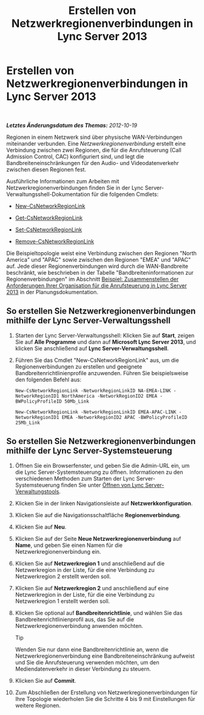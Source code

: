 ﻿---
title: Erstellen von Netzwerkregionenverbindungen in Lync Server 2013
TOCTitle: Erstellen von Netzwerkregionenverbindungen in Lync Server 2013
ms:assetid: f8163910-8935-475d-88a2-3aa44feb9dbe
ms:mtpsurl: https://technet.microsoft.com/de-de/library/Gg413047(v=OCS.15)
ms:contentKeyID: 49295949
ms.date: 05/19/2016
mtps_version: v=OCS.15
ms.translationtype: HT
---

# Erstellen von Netzwerkregionenverbindungen in Lync Server 2013

 

_**Letztes Änderungsdatum des Themas:** 2012-10-19_

Regionen in einem Netzwerk sind über physische WAN-Verbindungen miteinander verbunden. Eine *Netzwerkregionenverbindung* erstellt eine Verbindung zwischen zwei Regionen, die für die Anrufsteuerung (Call Admission Control, CAC) konfiguriert sind, und legt die Bandbreiteneinschränkungen für den Audio- und Videodatenverkehr zwischen diesen Regionen fest.

Ausführliche Informationen zum Arbeiten mit Netzwerkregionenverbindungen finden Sie in der Lync Server-Verwaltungsshell-Dokumentation für die folgenden Cmdlets:

  - [New-CsNetworkRegionLink](new-csnetworkregionlink.md)

  - [Get-CsNetworkRegionLink](get-csnetworkregionlink.md)

  - [Set-CsNetworkRegionLink](set-csnetworkregionlink.md)

  - [Remove-CsNetworkRegionLink](remove-csnetworkregionlink.md)

Die Beispieltopologie weist eine Verbindung zwischen den Regionen "North America" und "APAC" sowie zwischen den Regionen "EMEA" und "APAC" auf. Jede dieser Regionenverbindungen wird durch die WAN-Bandbreite beschränkt, wie beschrieben in der Tabelle "Bandbreiteninformationen zur Regionenverbindungen" im Abschnitt [Beispiel: Zusammenstellen der Anforderungen Ihrer Organisation für die Anrufsteuerung in Lync Server 2013](lync-server-2013-example-of-gathering-your-requirements-for-call-admission-control.md) in der Planungsdokumentation.

## So erstellen Sie Netzwerkregionenverbindungen mithilfe der Lync Server-Verwaltungsshell

1.  Starten der Lync Server-Verwaltungsshell: Klicken Sie auf **Start**, zeigen Sie auf **Alle Programme** und dann auf **Microsoft Lync Server 2013**, und klicken Sie anschließend auf **Lync Server-Verwaltungsshell**.

2.  Führen Sie das Cmdlet "New-CsNetworkRegionLink" aus, um die Regionenverbindungen zu erstellen und geeignete Bandbreitenrichtlinienprofile anzuwenden. Führen Sie beispielsweise den folgenden Befehl aus:
    
        New-CsNetworkRegionLink -NetworkRegionLinkID NA-EMEA-LINK -NetworkRegionID1 NorthAmerica -NetworkRegionID2 EMEA -BWPolicyProfileID 50Mb_Link
    
        New-CsNetworkRegionLink -NetworkRegionLinkID EMEA-APAC-LINK -NetworkRegionID1 EMEA -NetworkRegionID2 APAC -BWPolicyProfileID 25Mb_Link

## So erstellen Sie Netzwerkregionenverbindungen mithilfe der Lync Server-Systemsteuerung

1.  Öffnen Sie ein Browserfenster, und geben Sie die Admin-URL ein, um die Lync Server-Systemsteuerung zu öffnen. Informationen zu den verschiedenen Methoden zum Starten der Lync Server-Systemsteuerung finden Sie unter [Öffnen von Lync Server-Verwaltungstools](lync-server-2013-open-lync-server-administrative-tools.md).

2.  Klicken Sie in der linken Navigationsleiste auf **Netzwerkkonfiguration**.

3.  Klicken Sie auf die Navigationsschaltfläche **Regionenverbindung**.

4.  Klicken Sie auf **Neu**.

5.  Klicken Sie auf der Seite **Neue Netzwerkregionenverbindung** auf **Name**, und geben Sie einen Namen für die Netzwerkregionenverbindung ein.

6.  Klicken Sie auf **Netzwerkregion 1** und anschließend auf die Netzwerkregion in der Liste, für die eine Verbindung zu Netzwerkregion 2 erstellt werden soll.

7.  Klicken Sie auf **Netzwerkregion 2** und anschließend auf eine Netzwerkregion in der Liste, für die eine Verbindung zu Netzwerkregion 1 erstellt werden soll.

8.  Klicken Sie optional auf **Bandbreitenrichtlinie**, und wählen Sie das Bandbreitenrichtlinienprofil aus, das Sie auf die Netzwerkregionenverbindung anwenden möchten.
    

    > [!TIP]
    > Wenden Sie nur dann eine Bandbreitenrichtlinie an, wenn die Netzwerkregionenverbindung eine Bandbreiteneinschränkung aufweist und Sie die Anrufsteuerung verwenden möchten, um den Mediendatenverkehr in dieser Verbindung zu steuern.



9.  Klicken Sie auf **Commit**.

10. Zum Abschließen der Erstellung von Netzwerkregionenverbindungen für Ihre Topologie wiederholen Sie die Schritte 4 bis 9 mit Einstellungen für weitere Regionen.

